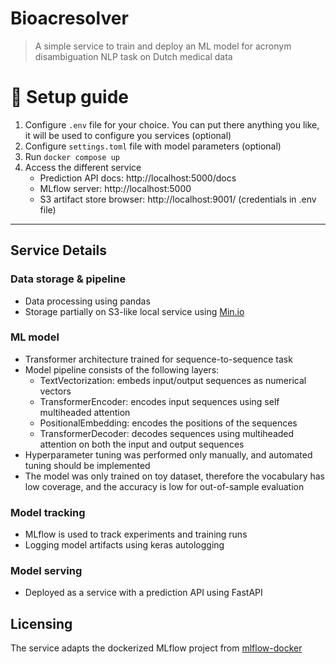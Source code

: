 # Bioacresolver

> A simple service to train and deploy an ML model
> for acronym disambiguation NLP task on Dutch medical data

# 🚀 Setup guide

1. Configure `.env` file for your choice. You can put there anything you like, it will be used to configure you
   services (optional)
2. Configure `settings.toml` file with model parameters (optional)
3. Run `docker compose up`
4. Access the different service
    - Prediction API docs: http://localhost:5000/docs
    - MLflow server: http://localhost:5000
    - S3 artifact store browser: http://localhost:9001/ (credentials in .env file)

---

## Service Details

### Data storage & pipeline

- Data processing using pandas
- Storage partially on S3-like local service using [Min.io](https://min.io/)

### ML model

- Transformer architecture trained for sequence-to-sequence task
- Model pipeline consists of the following layers:
    - TextVectorization: embeds input/output sequences as numerical vectors
    - TransformerEncoder: encodes input sequences using self multiheaded attention
    - PositionalEmbedding: encodes the positions of the sequences
    - TransformerDecoder: decodes sequences using multiheaded attention on both the input and output sequences
- Hyperparameter tuning was performed only manually, and automated tuning should be implemented
- The model was only trained on toy dataset, therefore the vocabulary has low coverage, and the accuracy is low for 
  out-of-sample evaluation

### Model tracking

- MLflow is used to track experiments and training runs
- Logging model artifacts using keras autologging

### Model serving

- Deployed as a service with a prediction API using FastAPI

## Licensing

The service adapts the dockerized MLflow project from [mlflow-docker](https://github.com/Toumash/mlflow-docker)
